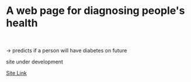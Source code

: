 <h1>A web page for diagnosing people's health</h1>
<br>
<p>-> predicts if a person will have diabetes on future</p>
<p> site under development </p>
<a href="url">Site Link</a>
